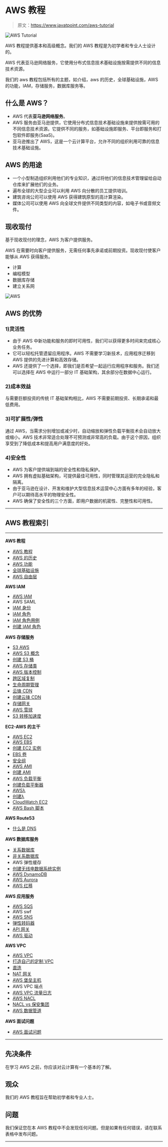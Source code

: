 # AWS 教程

> 原文：<https://www.javatpoint.com/aws-tutorial>

![AWS Tutorial](img/cd80144c2567a54f92d351dca2613424.png)

AWS 教程提供基本和高级概念。我们的 AWS 教程是为初学者和专业人士设计的。

AWS 代表亚马逊网络服务，它使用分布式信息技术基础设施按需提供不同的信息技术资源。

我们的 aws 教程包括所有的主题，如介绍，aws 的历史，全球基础设施，AWS 的功能，IAM，存储服务，数据库服务等。

## 什么是 AWS？

*   AWS 代表**亚马逊网络服务**。
*   AWS 服务由亚马逊提供，它使用分布式信息技术基础设施来提供按需可用的不同信息技术资源。它提供不同的服务，如基础设施即服务、平台即服务和打包软件即服务(SaaS)。
*   亚马逊推出了 AWS，这是一个云计算平台，允许不同的组织利用可靠的信息技术基础设施。

## AWS 的用途

*   一个小型制造组织利用他们的专业知识，通过将他们的信息技术管理留给自动仓库来扩展他们的业务。
*   遍布全球的大型企业可以利用 AWS 向分散的员工提供培训。
*   建筑咨询公司可以使用 AWS 获得建筑原型的高计算渲染。
*   媒体公司可以使用 AWS 向全球文件提供不同类型的内容，如电子书或音频文件。

## 现收现付

基于现收现付的理念，AWS 为客户提供服务。

AWS 在需要时向客户提供服务，无需任何事先承诺或前期投资。现收现付使客户能够从 AWS 获得服务。

*   计算
*   编程模型
*   数据库存储
*   建立关系网

![AWS](img/41a283f0245e612843ec4ddd2af2b11b.png)

## AWS 的优势

### 1)灵活性

*   由于 AWS 中新功能和服务的即时可用性，我们可以获得更多时间来完成核心业务任务。
*   它可以轻松托管遗留应用程序。AWS 不需要学习新技术，应用程序迁移到 AWS 提供的先进计算和高效存储。
*   AWS 还提供了一个选择，即我们是否希望一起运行应用程序和服务。我们还可以选择在 AWS 中运行一部分 IT 基础架构，其余部分在数据中心运行。

### 2)成本效益

与需要巨额投资的传统 IT 基础架构相比，AWS 不需要前期投资、长期承诺和最低费用。

### 3)可扩展性/弹性

通过 AWS，当需求分别增加或减少时，自动缩放和弹性负载平衡技术会自动放大或缩小。AWS 技术非常适合处理不可预测或非常高的负载。由于这个原因，组织享受到了降低成本和提高用户满意度的好处。

### 4)安全性

*   AWS 为客户提供端到端的安全性和隐私保护。
*   AWS 拥有虚拟基础架构，可提供最佳可用性，同时管理其运营的完全隐私和隔离。
*   由于亚马逊在设计、开发和维护大型信息技术运营中心方面有多年的经验，客户可以期待高水平的物理安全性。
*   AWS 确保了安全性的三个方面，即用户数据的机密性、完整性和可用性。

* * *

## AWS 教程索引

* * *

**AWS 教程**

*   [AWS 教程](aws-tutorial)
*   [AWS 的历史](history-of-aws)
*   [AWS 功能](features-of-aws)
*   [全球基础设施](aws-global-infrastructure)
*   [AWS 自由层](aws-free-tier)

**AWS IAM**

*   [AWS IAM](aws-iam)
*   AWS SAML
*   [IAM 身份](aws-iam-identities)
*   [IAM 角色](aws-iam-roles)
*   [IAM 角色用例](aws-iam-roles-use-cases)
*   [创建 IAM 角色](aws-creating-iam-roles)

**AWS 存储服务**

*   [S3 AWS](aws-s3)
*   [AWS S3 概念](aws-s3-concepts)
*   [创建 S3 桶](aws-creating-s3-bucket)
*   [AWS 存储类](aws-storage-classes)
*   [AWS 版本控制](aws-versioning)
*   [跨区域复制](aws-cross-region-replication)
*   [生命周期管理](aws-lifecycle-management)
*   [云锋 CDN](aws-cloudfront-cdn)
*   [创建云锋 CDN](aws-creating-a-cloudfront-cdn)
*   [存储网关](aws-storage-gateway)
*   [AWS 雪球](aws-snowball)
*   [S3 转移加速度](aws-s3-transfer-acceleration)

**EC2-AWS 的主干**

*   [AWS EC2](aws-ec2)
*   [AWS EBS](aws-ebs)
*   [创建 EC2 实例](aws-ec2-creating-an-instance)
*   [EBS 卷](aws-ebs-volume)
*   [安全组](aws-security-group)
*   [AWS AMI](aws-ami)
*   [创建 AMI](aws-creating-an-ami)
*   [AWS 负载平衡](aws-load-balancing)
*   [创建负载平衡器](aws-creating-load-balancer)
*   [AWSλ](aws-lambda)
*   [创建λ](aws-creating-a-lambda)
*   [CloudWatch EC2](aws-cloudwatch-ec2)
*   [AWS Bash 脚本](aws-bash-script)

**AWS Route53**

*   [什么是 DNS](aws-dns)

**AWS 数据库服务**

*   [关系数据库](aws-relational-databases)
*   [非关系数据库](aws-non-relational-database)
*   AWS 弹性缓存
*   [创建无线电数据系统实例](creating-an-rds-instance-in-aws)
*   [AWS DynamoDB](aws-dynamodb)
*   [AWS Aurora](aws-aurora)
*   [AWS 红移](aws-redshift)

**AWS 应用服务**

*   [AWS SQS](aws-sqs)
*   AWS swf
*   [AWS SNS](aws-sns)
*   [弹性转码器](aws-elastic-transcoder)
*   [API 网关](aws-api-gateway)
*   [AWS 驱动](aws-kinesis)

**AWS VPC**

*   [AWS VPC](aws-vpc)
*   [打造自己的定制 VPC](creating-your-own-custom-vpc)
*   [直连](aws-direct-connect)
*   [NAT 网关](aws-nat-gateways)
*   [AWS 堡垒主机](aws-bastion-host)
*   AWS VPC 端点
*   [AWS VPC 流量日志](aws-vpc-flowlogs)
*   [AWS NACL](aws-nacl)
*   [NACL vs 保安集团](aws-nacl-vs-security-group)
*   [AWS 数据管道](aws-data-pipeline)

**AWS 面试问题**

*   [AWS 面试问题](aws-interview-questions)

* * *

## 先决条件

在学习 AWS 之前，你应该对云计算有一个基本的了解。

## 观众

我们的 AWS 教程旨在帮助初学者和专业人士。

## 问题

我们保证您在本 AWS 教程中不会发现任何问题。但是如果有任何错误，请在联系表格中发布问题。

* * *